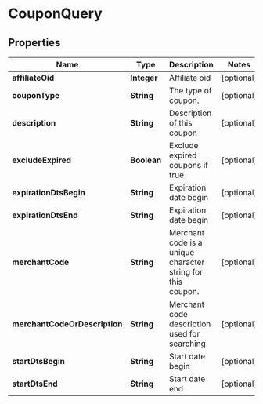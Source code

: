 

# CouponQuery


## Properties

| Name | Type | Description | Notes |
|------------ | ------------- | ------------- | -------------|
|**affiliateOid** | **Integer** | Affiliate oid |  [optional] |
|**couponType** | **String** | The type of coupon. |  [optional] |
|**description** | **String** | Description of this coupon |  [optional] |
|**excludeExpired** | **Boolean** | Exclude expired coupons if true |  [optional] |
|**expirationDtsBegin** | **String** | Expiration date begin |  [optional] |
|**expirationDtsEnd** | **String** | Expiration date begin |  [optional] |
|**merchantCode** | **String** | Merchant code is a unique character string for this coupon. |  [optional] |
|**merchantCodeOrDescription** | **String** | Merchant code description used for searching |  [optional] |
|**startDtsBegin** | **String** | Start date begin |  [optional] |
|**startDtsEnd** | **String** | Start date end |  [optional] |



